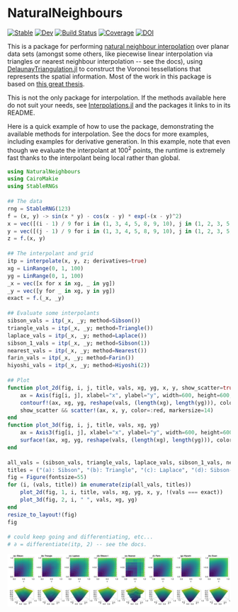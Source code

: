 # NaturalNeighbours

[![Stable](https://img.shields.io/badge/docs-stable-blue.svg)](https://DanielVandH.github.io/NaturalNeighbours.jl/stable/)
[![Dev](https://img.shields.io/badge/docs-dev-blue.svg)](https://DanielVandH.github.io/NaturalNeighbours.jl/dev/)
[![Build Status](https://github.com/DanielVandH/NaturalNeighbours.jl/actions/workflows/CI.yml/badge.svg?branch=main)](https://github.com/DanielVandH/NaturalNeighbours.jl/actions/workflows/CI.yml?query=branch%3Amain)
[![Coverage](https://codecov.io/gh/DanielVandH/NaturalNeighbours.jl/branch/main/graph/badge.svg)](https://codecov.io/gh/DanielVandH/NaturalNeighbours.jl)
[![DOI](https://zenodo.org/badge/638929469.svg)](https://zenodo.org/badge/latestdoi/638929469)

This is a package for performing [natural neighbour interpolation](https://en.wikipedia.org/wiki/Natural_neighbor_interpolation) over planar data sets (amongst some others, like piecewise linear interpolation via triangles or nearest neighbour interpolation -- see the docs), using [DelaunayTriangulation.jl](https://github.com/DanielVandH/DelaunayTriangulation.jl) to construct the Voronoi tessellations that represents the spatial information. Most of the work in this package is based on [this great thesis](https://kluedo.ub.rptu.de/frontdoor/deliver/index/docId/2104/file/diss.bobach.natural.neighbor.20090615.pdf).

This is not the only package for interpolation. If the methods available here do not suit your needs, see [Interpolations.jl](https://github.com/JuliaMath/Interpolations.jl) and the packages it links to in its README.

Here is a quick example of how to use the package, demonstrating the available methods for interpolation. See the docs for more examples, including examples for derivative generation. In this example, note that even though we evaluate the interpolant at $100^2$ points, the runtime is extremely fast thanks to the interpolant being local rather than global.

```julia
using NaturalNeighbours
using CairoMakie
using StableRNGs

## The data 
rng = StableRNG(123)
f = (x, y) -> sin(x * y) - cos(x - y) * exp(-(x - y)^2)
x = vec([(i - 1) / 9 for i in (1, 3, 4, 5, 8, 9, 10), j in (1, 2, 3, 5, 6, 7, 9, 10)])
y = vec([(j - 1) / 9 for i in (1, 3, 4, 5, 8, 9, 10), j in (1, 2, 3, 5, 6, 7, 9, 10)])
z = f.(x, y)

## The interpolant and grid 
itp = interpolate(x, y, z; derivatives=true)
xg = LinRange(0, 1, 100)
yg = LinRange(0, 1, 100)
_x = vec([x for x in xg, _ in yg])
_y = vec([y for _ in xg, y in yg])
exact = f.(_x, _y)

## Evaluate some interpolants 
sibson_vals = itp(_x, _y; method=Sibson())
triangle_vals = itp(_x, _y; method=Triangle())
laplace_vals = itp(_x, _y; method=Laplace())
sibson_1_vals = itp(_x, _y; method=Sibson(1))
nearest_vals = itp(_x, _y; method=Nearest())
farin_vals = itp(_x, _y; method=Farin())
hiyoshi_vals = itp(_x, _y; method=Hiyoshi(2))

## Plot 
function plot_2d(fig, i, j, title, vals, xg, yg, x, y, show_scatter=true)
    ax = Axis(fig[i, j], xlabel="x", ylabel="y", width=600, height=600, title=title, titlealign=:left)
    contourf!(ax, xg, yg, reshape(vals, (length(xg), length(yg))), color=vals, colormap=:viridis, levels=-1:0.05:0, extendlow=:auto, extendhigh=:auto)
    show_scatter && scatter!(ax, x, y, color=:red, markersize=14)
end
function plot_3d(fig, i, j, title, vals, xg, yg)
    ax = Axis3(fig[i, j], xlabel="x", ylabel="y", width=600, height=600, title=title, titlealign=:left)
    surface!(ax, xg, yg, reshape(vals, (length(xg), length(yg))), color=vals, colormap=:viridis, levels=-1:0.05:0, extendlow=:auto, extendhigh=:auto)
end

all_vals = (sibson_vals, triangle_vals, laplace_vals, sibson_1_vals, nearest_vals, farin_vals, hiyoshi_vals, exact)
titles = ("(a): Sibson", "(b): Triangle", "(c): Laplace", "(d): Sibson-1", "(e): Nearest", "(f): Farin", "(g): Hiyoshi", "(h): Exact")
fig = Figure(fontsize=55)
for (i, (vals, title)) in enumerate(zip(all_vals, titles))
    plot_2d(fig, 1, i, title, vals, xg, yg, x, y, !(vals === exact))
    plot_3d(fig, 2, i, " ", vals, xg, yg)
end
resize_to_layout!(fig)
fig

# could keep going and differentiating, etc...
# ∂ = differentiate(itp, 2) -- see the docs.
```

![Interpolation example](https://github.com/DanielVandH/NaturalNeighbours.jl/blob/3ccec40c50d518685a4a34d4161b10925b74965d/example.png)
